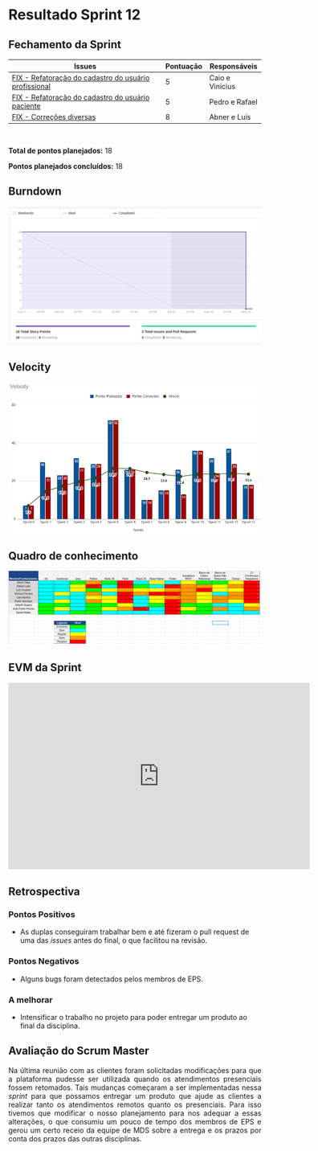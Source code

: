 # Resultado Sprint 12

## Fechamento da Sprint

| Issues | Pontuação | Responsáveis |
| ------ | ------ | --------|
| <a href="https://github.com/fga-eps-mds/2020.1-eSaudeUnB-Wiki/issues/110">FIX - Refatoração do cadastro do usuário profissional</a> | 5 | Caio e Vinícius |
| <a href="https://github.com/fga-eps-mds/2020.1-eSaudeUnB-Wiki/issues/111">FIX - Refatoração do cadastro do usuário paciente</a> | 5 | Pedro e Rafael |
| <a href="https://github.com/fga-eps-mds/2020.1-eSaudeUnB-Wiki/issues/112">FIX - Correções diversas</a> | 8 | Abner e Luís |
</br>

**Total de pontos planejados:** 18
</br>

**Pontos planejados concluídos:** 18
</br>

## Burndown

[ ![Burnout Sprint 13](./img/burndown_sprint13.png) ](./img/burndown_sprint13.png)

## Velocity

[ ![Velocity Sprint 13](./img/velocity_sprint13.png) ](./img/velocity_sprint13.png)

## Quadro de conhecimento

[ ![Quadro Sprint 13](./img/quadro_conhecimento_sprint12.png) ](./img/quadro_conhecimento_sprint13.png)

## EVM da Sprint

<iframe width="600" height="371" seamless frameborder="0" scrolling="no" src="https://docs.google.com/spreadsheets/d/e/2PACX-1vTKacsqu4_Id3fiivyQCnw7btXFrMPZ5HP8UL2cBn4Y-f7acPC6JadEeH8GHFUDzA/pubchart?oid=2048029573&amp;format=interactive"></iframe>

## Retrospectiva

### Pontos Positivos

- As duplas conseguiram trabalhar bem e até fizeram o pull request de uma das <i>issues</i> antes do final, o que facilitou na revisão.

### Pontos Negativos

- Alguns bugs foram detectados pelos membros de EPS.

### A melhorar

-  Intensificar o trabalho no projeto para poder entregar um produto ao final da disciplina.

## Avaliação do Scrum Master

<p style="text-align: justify;">
    Na última reunião com as clientes foram solicitadas modificações para que a plataforma pudesse ser utilizada quando os atendimentos presenciais fossem retomados. Tais mudanças começaram a ser implementadas nessa <i>sprint</i> para que possamos entregar um produto que ajude as clientes a realizar tanto os atendimentos remotos quanto os presenciais. Para isso tivemos que modificar o nosso planejamento para nos adequar a essas alterações, o que consumiu um pouco de tempo dos membros de EPS e gerou um certo receio da equipe de MDS sobre a entrega e os prazos por conta dos prazos das outras disciplinas.
</p>
